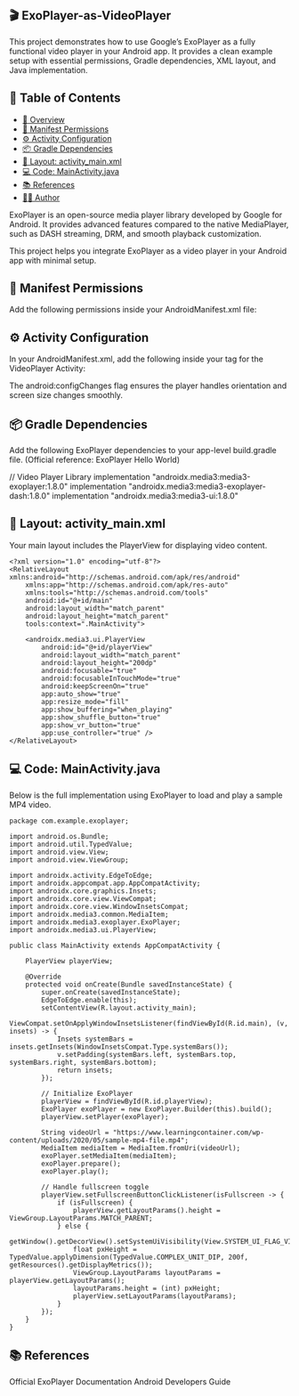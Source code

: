 ## 🎬 ExoPlayer-as-VideoPlayer

This project demonstrates how to use Google’s ExoPlayer as a fully functional video player in your Android app.
It provides a clean example setup with essential permissions, Gradle dependencies, XML layout, and Java implementation.

## 📑 Table of Contents
- [📘 Overview](#-overview)
- [🧾 Manifest Permissions](#-manifest-permissions)
- [⚙️ Activity Configuration](#️-activity-configuration)
- [📦 Gradle Dependencies](#-gradle-dependencies)
- [🧩 Layout: activity_main.xml](#-layout-activity_mainxml)
- [💻 Code: MainActivity.java](#-code-mainactivityjava)
- [📚 References](#-references)
- [👨‍💻 Author](#️-author)

ExoPlayer is an open-source media player library developed by Google for Android.
It provides advanced features compared to the native MediaPlayer, such as DASH streaming, DRM, and smooth playback customization.

This project helps you integrate ExoPlayer as a video player in your Android app with minimal setup.

## 🧾 Manifest Permissions

Add the following permissions inside your AndroidManifest.xml file:

<uses-permission android:name="android.permission.INTERNET" />
<uses-permission android:name="android.permission.ACCESS_NETWORK_STATE" />
<uses-permission android:name="android.permission.ACCESS_WIFI_STATE" />

## ⚙️ Activity Configuration

In your AndroidManifest.xml, add the following inside your <activity> tag for the VideoPlayer Activity:

<activity
    android:name=".MainActivity"
    android:configChanges="orientation|screenSize|layoutDirection"
    android:exported="true">
    <intent-filter>
        <action android:name="android.intent.action.MAIN" />
        <category android:name="android.intent.category.LAUNCHER" />
    </intent-filter>
</activity>


The android:configChanges flag ensures the player handles orientation and screen size changes smoothly.

## 📦 Gradle Dependencies

Add the following ExoPlayer dependencies to your app-level build.gradle file.
(Official reference: ExoPlayer Hello World)

// Video Player Library
implementation "androidx.media3:media3-exoplayer:1.8.0"
implementation "androidx.media3:media3-exoplayer-dash:1.8.0"
implementation "androidx.media3:media3-ui:1.8.0"

## 🧩 Layout: activity_main.xml

Your main layout includes the PlayerView for displaying video content.
```
<?xml version="1.0" encoding="utf-8"?>
<RelativeLayout xmlns:android="http://schemas.android.com/apk/res/android"
    xmlns:app="http://schemas.android.com/apk/res-auto"
    xmlns:tools="http://schemas.android.com/tools"
    android:id="@+id/main"
    android:layout_width="match_parent"
    android:layout_height="match_parent"
    tools:context=".MainActivity">

    <androidx.media3.ui.PlayerView
        android:id="@+id/playerView"
        android:layout_width="match_parent"
        android:layout_height="200dp"
        android:focusable="true"
        android:focusableInTouchMode="true"
        android:keepScreenOn="true"
        app:auto_show="true"
        app:resize_mode="fill"
        app:show_buffering="when_playing"
        app:show_shuffle_button="true"
        app:show_vr_button="true"
        app:use_controller="true" />
</RelativeLayout>
```

## 💻 Code: MainActivity.java

Below is the full implementation using ExoPlayer to load and play a sample MP4 video.

```
package com.example.exoplayer;

import android.os.Bundle;
import android.util.TypedValue;
import android.view.View;
import android.view.ViewGroup;

import androidx.activity.EdgeToEdge;
import androidx.appcompat.app.AppCompatActivity;
import androidx.core.graphics.Insets;
import androidx.core.view.ViewCompat;
import androidx.core.view.WindowInsetsCompat;
import androidx.media3.common.MediaItem;
import androidx.media3.exoplayer.ExoPlayer;
import androidx.media3.ui.PlayerView;

public class MainActivity extends AppCompatActivity {

    PlayerView playerView;

    @Override
    protected void onCreate(Bundle savedInstanceState) {
        super.onCreate(savedInstanceState);
        EdgeToEdge.enable(this);
        setContentView(R.layout.activity_main);
        ViewCompat.setOnApplyWindowInsetsListener(findViewById(R.id.main), (v, insets) -> {
            Insets systemBars = insets.getInsets(WindowInsetsCompat.Type.systemBars());
            v.setPadding(systemBars.left, systemBars.top, systemBars.right, systemBars.bottom);
            return insets;
        });

        // Initialize ExoPlayer
        playerView = findViewById(R.id.playerView);
        ExoPlayer exoPlayer = new ExoPlayer.Builder(this).build();
        playerView.setPlayer(exoPlayer);

        String videoUrl = "https://www.learningcontainer.com/wp-content/uploads/2020/05/sample-mp4-file.mp4";
        MediaItem mediaItem = MediaItem.fromUri(videoUrl);
        exoPlayer.setMediaItem(mediaItem);
        exoPlayer.prepare();
        exoPlayer.play();

        // Handle fullscreen toggle
        playerView.setFullscreenButtonClickListener(isFullscreen -> {
            if (isFullscreen) {
                playerView.getLayoutParams().height = ViewGroup.LayoutParams.MATCH_PARENT;
            } else {
                getWindow().getDecorView().setSystemUiVisibility(View.SYSTEM_UI_FLAG_VISIBLE);
                float pxHeight = TypedValue.applyDimension(TypedValue.COMPLEX_UNIT_DIP, 200f, getResources().getDisplayMetrics());
                ViewGroup.LayoutParams layoutParams = playerView.getLayoutParams();
                layoutParams.height = (int) pxHeight;
                playerView.setLayoutParams(layoutParams);
            }
        });
    }
}
```
## 📚 References

Official ExoPlayer Documentation
Android Developers Guide
